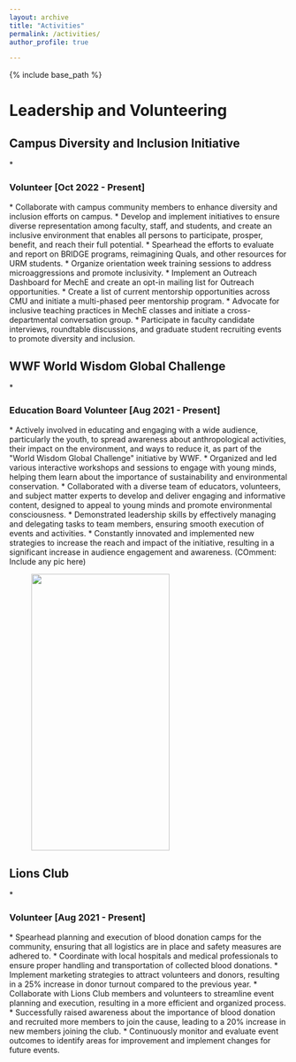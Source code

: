 ```yaml
---
layout: archive
title: "Activities"
permalink: /activities/
author_profile: true

---
```


{% include base_path %}

Leadership and Volunteering
======
<h2>Campus Diversity and Inclusion Initiative</h2>
  * <h3> Volunteer [Oct 2022 - Present]</h3>
    * Collaborate with campus community members to enhance diversity and inclusion efforts on campus.
    * Develop and implement initiatives to ensure diverse representation among faculty, staff, and students, and create an inclusive environment that enables all persons to participate, prosper, benefit, and reach their full potential.
    * Spearhead the efforts to evaluate and report on BRIDGE programs, reimagining Quals, and other resources for URM students.
    * Organize orientation week training sessions to address microaggressions and promote inclusivity.
    * Implement an Outreach Dashboard for MechE and create an opt-in mailing list for Outreach opportunities.
    * Create a list of current mentorship opportunities across CMU and initiate a multi-phased peer mentorship program.
    * Advocate for inclusive teaching practices in MechE classes and initiate a cross-departmental conversation group.
    * Participate in faculty candidate interviews, roundtable discussions, and graduate student recruiting events to promote diversity and inclusion.

<h2>WWF World Wisdom Global Challenge</h2>
  * <h3>Education Board Volunteer [Aug 2021 - Present]</h3>
    * Actively involved in educating and engaging with a wide audience, particularly the youth, to spread awareness about anthropological activities, their impact on the environment, and ways to reduce it, as part of the "World Wisdom Global Challenge" initiative by WWF.
    * Organized and led various interactive workshops and sessions to engage with young minds, helping them learn about the importance of sustainability and environmental conservation. 
    * Collaborated with a diverse team of educators, volunteers, and subject matter experts to develop and deliver engaging and informative content, designed to appeal to young minds and promote environmental consciousness. 
    * Demonstrated leadership skills by effectively managing and delegating tasks to team members, ensuring smooth execution of events and activities.
    * Constantly innovated and implemented new strategies to increase the reach and impact of the initiative, resulting in a significant increase in audience engagement and awareness.
(COmment: Include any pic here)
<figure>
  <img src="/images/logoctw.jpeg" style="width:250px;height:500px;">
</figure>

<h2>Lions Club</h2>
* <h3>Volunteer [Aug 2021 - Present]</h3>
  * Spearhead planning and execution of blood donation camps for the community, ensuring that all logistics are in place and safety measures are adhered to.
  * Coordinate with local hospitals and medical professionals to ensure proper handling and transportation of collected blood donations.
  * Implement marketing strategies to attract volunteers and donors, resulting in a 25% increase in donor turnout compared to the previous year.
  * Collaborate with Lions Club members and volunteers to streamline event planning and execution, resulting in a more efficient and organized process.
  * Successfully raised awareness about the importance of blood donation and recruited more members to join the cause, leading to a 20% increase in new members joining the club.
  * Continuously monitor and evaluate event outcomes to identify areas for improvement and implement changes for future events.
